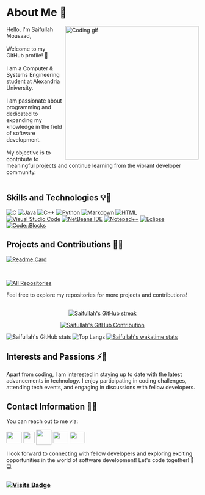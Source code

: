 # About Me 👋
<p>
 <img align="right" width="350" src="https://github.com/alsiam/alsiam/blob/main/assets/programmer.gif" alt="Coding gif" />
</p>
Hello, I'm Saifullah Mousaad,<br/><br/>
Welcome to my GitHub profile! 🎉<br/><br/>
I am a Computer & Systems Engineering student at Alexandria University.<br/><br/>
I am passionate about programming and dedicated to expanding my knowledge in the field of software development. <br/><br/>
My objective is to contribute to meaningful projects and continue learning from the vibrant developer community.<br/><br/>

## Skills and Technologies 💡🔧


[![C](https://img.shields.io/badge/-C-00599C?style=for-the-badge&logo=c&logoColor=white)](https://en.wikipedia.org/wiki/C_(programming_language))
[![Java](https://img.shields.io/badge/-Java-orange?style=for-the-badge&logo=java&logoColor=white)](https://www.java.com)
[![C++](https://img.shields.io/badge/-C++-00599C?style=for-the-badge&logo=c%2B%2B&logoColor=white)](https://en.wikipedia.org/wiki/C%2B%2B)
[![Python](https://img.shields.io/badge/-Python-3776AB?style=for-the-badge&logo=python&logoColor=white)](https://www.python.org)
[![Markdown](https://img.shields.io/badge/-Markdown-000000?style=for-the-badge&logo=markdown&logoColor=white)](https://www.markdownguide.org)
[![HTML](https://img.shields.io/badge/-HTML5-E34F26?style=for-the-badge&logo=html5&logoColor=white)](https://developer.mozilla.org/en-US/docs/Web/HTML)
<br/>
[![Visual Studio Code](https://img.shields.io/badge/-Visual%20Studio%20Code-007ACC?style=for-the-badge&logo=visual-studio-code&logoColor=white)](https://code.visualstudio.com)
[![NetBeans IDE](https://img.shields.io/badge/-NetBeans%20IDE-1B6AC6?style=for-the-badge&logo=apache-netbeans-ide&logoColor=white)](https://netbeans.apache.org)
[![Notepad++](https://img.shields.io/badge/-Notepad++-90E59A?style=for-the-badge&logo=notepad%2B%2B&logoColor=white)](https://notepad-plus-plus.org)
[![Eclipse](https://img.shields.io/badge/-Eclipse-2C2255?style=for-the-badge&logo=eclipse-ide&logoColor=white)](https://www.eclipse.org)
[![Code::Blocks](https://img.shields.io/badge/-Code%3A%3ABlocks-003366?style=for-the-badge&logo=codeblocks&logoColor=white)](http://www.codeblocks.org)

## Projects and Contributions 🚀🤝

[![Readme Card](https://github-readme-stats.vercel.app/api/pin/?username=Saifullah-1&repo=Data-Structure-Labs)](https://github.com/Saifullah-1/github-readme-stats)

<br/>
<p align="left">
  <a href="https://github.com/Saifullah-1?tab=repositories" target="_blank"><img alt="All Repositories" title="All Repositories" src="https://img.shields.io/badge/-All%20Repos-2962FF?style=for-the-badge&logo=koding&logoColor=white"/></a>
</p>
Feel free to explore my repositories for more projects and contributions!
<br/><br/>
<p align="center">
  <a href="https://github.com/Saifullah-1">
    <img src="https://github-readme-streak-stats.herokuapp.com/?user=Saifullah-1&theme=radical&border=7F3FBF&background=0D1117" alt="Saifullah's GitHub streak"/>
  </a>
</p>

<p align="center">
  <a href="https://github.com/Saifullah-1">
    <img src="https://github-profile-summary-cards.vercel.app/api/cards/profile-details?username=Saifullah-1&theme=radical" alt="Saifullah's GitHub Contribution"/>
  </a>
</p>


![Saifullah's GitHub stats](https://github-readme-stats.vercel.app/api?username=Saifullah-1&show_icons=true&bg_color=00000000)
![Top Langs](https://github-readme-stats.vercel.app/api/top-langs/?username=Saifullah-1&layout=compact)
[![Saifullah's wakatime stats](https://github-readme-stats.vercel.app/api/wakatime?username=Saifullah_M)](https://github.com/Saifullah-1/github-readme-stats)


## Interests and Passions ⚡🌟

Apart from coding, I am interested in staying up to date with the latest advancements in technology. I enjoy participating in coding challenges, attending tech events, and engaging in discussions with fellow developers. 

## Contact Information 📧📱

You can reach out to me via:

<p align="left">
 <a href="https://www.facebook.com/seif.mous3ad" target="blank"><img align="center" src="https://github.com/rahuldkjain/github-profile-readme-generator/blob/master/src/images/icons/Social/facebook.svg" height="30" width="40" /></a>
 <a href="mailto:siafmosad@gmail.com" target="blank"><img align="center" src="https://cdn-icons-png.flaticon.com/512/5968/5968534.png" height="30" width="30" /></a>
 <a href="https://codeforces.com/profile/Saifullah1" target="blank"><img align="center" src="https://play-lh.googleusercontent.com/zaldniLc2XTBhNlCDR4hcD5bcRYHZ56_lO0yA2Qu-cADShy1_HDWrICSvv0EPTX79WY=w240-h480-rw" height="40" width="40" /></a>
 <a href="https://leetcode.com/Saifullah_M/" target="_blank"><img align="center" src="https://raw.githubusercontent.com/rahuldkjain/github-profile-readme-generator/master/src/images/icons/Social/leet-code.svg" height="30" width="40" /></a>
 <a href="https://www.hackerrank.com/saifullahmosaad?hr_r=1" target="blank"><img align="center" src="https://raw.githubusercontent.com/rahuldkjain/github-profile-readme-generator/master/src/images/icons/Social/hackerrank.svg" height="30" width="40" /></a>
</p>
I look forward to connecting with fellow developers and exploring exciting opportunities in the world of software development! Let's code together! 🚀💻

### [![Visits Badge](https://badges.pufler.dev/visits/Saifullah-1/Saifullah-1)](https://Saifullah-1.com)
